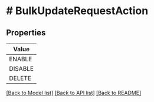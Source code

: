 # # BulkUpdateRequestAction


## Properties 



| Value |
------------ | 
ENABLE|ENABLE
DISABLE|DISABLE
DELETE|DELETE

[[Back to Model list]](../../README.md#models) [[Back to API list]](../../README.md#endpoints) [[Back to README]](../../README.md)

